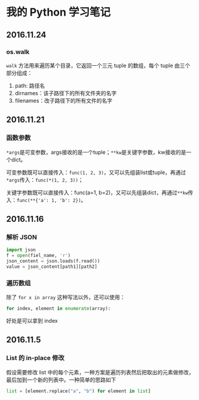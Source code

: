 # 我的 Python 学习笔记

## 2016.11.24

### os.walk

`walk` 方法用来遍历某个目录，它返回一个三元 tuple 的数组，每个 tuple 由三个部分组成：

1. path: 路径名
2. dirnames：该子路径下的所有文件夹的名字
3. filenames：改子路径下的所有文件的名字

## 2016.11.21

### 函数参数

`*args`是可变参数，args接收的是一个tuple；`**kw`是关键字参数，kw接收的是一个dict。

可变参数既可以直接传入：`func(1, 2, 3)`，又可以先组装list或tuple，再通过 `*args`传入：`func(*(1, 2, 3))`；

关键字参数既可以直接传入：func(a=1, b=2)，又可以先组装dict，再通过`**kw`传入：`func(**{'a': 1, 'b': 2})`。

## 2016.11.16

### 解析 JSON

```python
import json
f = open(fiel_name, 'r')
json_content = json.loads(f.read())
value = json_content[path1][path2]
```

### 遍历数组

除了 `for x in array` 这种写法以外，还可以使用：

```python
for index, element in enumerate(array): 
```

好处是可以拿到 index

## 2016.11.5

### List 的 in-place 修改

假设需要修改 list 中的每个元素，一种方案是遍历列表然后把取出的元素做修改，最后加到一个新的列表中。一种简单的思路如下

```python
list = [element.replace("a", "b") for element in list]
```
